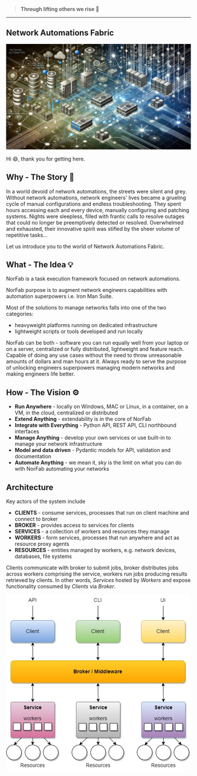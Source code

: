 > **Through lifting others we rise** :rocket:

---

## Network Automations Fabric

![Network Automations Fabric](images/norfab_overview_top_image.webp)


Hi :smile:, thank you for getting here.

## Why - The Story :book:

In a world devoid of network automations, the streets were silent 
and grey. Without network automations, network engineers' lives 
became a grueling cycle of manual configurations and endless 
troubleshooting. They spent hours accessing each and every device, 
manually configuring and patching systems. Nights were sleepless, 
filled with frantic calls to resolve outages that could no longer 
be preemptively detected or resolved. Overwhelmed and exhausted, 
their innovative spirit was stifled by the sheer volume of 
repetitive tasks...

Let us introduce you to the world of Network Automations Fabric.

## What - The Idea :bulb:

NorFab is a task execution framework focused on network automations.

NorFab purpose is to augment network engineers capabilities with 
automation superpowers i.e. Iron Man Suite.

Most of the solutions to manage networks falls into one of the two 
categories: 

- heavyweight platforms running on dedicated infrastructure
- lightweight scripts or tools developed and run locally

NorFab can be both - software you can run equally well from
your laptop or on a server, centralized or fully distributed, 
lightweight and feature reach. Capable of doing any use cases 
without the need to throw unreasonable amounts of dollars and 
man hours at it. Always ready to serve the purpose of unlocking 
engineers superpowers managing modern networks and making 
engineers life better.

## How - The Vision :gear:

- **Run Anywhere** - locally on Windows, MAC or Linux, in a container, on a VM, in the cloud, centralized or distributed
- **Extend Anything** - extendability is in the core of NorFab
- **Integrate with Everything** - Python API, REST API, CLI northbound interfaces
- **Manage Anything** - develop your own services or use built-in to manage your network infrastructure
- **Model and data driven** - Pydantic models for API, validation and documentation
- **Automate Anything** - we mean it, sky is the limit on what you can do with NorFab automating your networks

## Architecture 

Key actors of the system include

- **CLIENTS** - consume services, processes that run on client machine and connect to broker
- **BROKER** - provides access to services for clients
- **SERVICES** - a collection of workers and resources they manage
- **WORKERS** - form services, processes that run anywhere and act as resource proxy agents
- **RESOURCES** - entities managed by workers, e.g. network devices, databases, file systems

Clients communicate with broker to submit jobs, broker distributes 
jobs across workers comprising the service, workers run jobs producing 
results retrieved by clients. In other words, *Services* 
hosted by *Workers* and expose functionality consumed by *Clients* 
via *Broker*.

![Network Automations Fabric Architecture](images/Overview_Architecture.jpg)